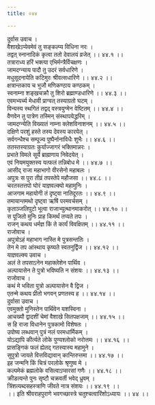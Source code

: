 ```yaml
---
title: ०४४

---
```

दुर्वास उवाच ।  
वैशाखेऽप्येवमेवं तु सङ्कल्प्य विधिना नरः ।  
तद्वत् स्नानादिकं कृत्वा ततो देवालयं व्रजेत् ।। ४४.१ ।।  
तत्राराध्य हरिं भक्त्या एभिर्मन्त्रैर्विचक्षणः ।  
जामदग्न्याय पादौ तु उदरं सर्वधारिणे ।  
मधुसूदनायेति कटिमुरः श्रीवत्सधारिणे ।। ४४.२ ।।  
क्षत्रान्तकाय च भुजौ मणिकण्ठाय कण्ठकम् ।  
स्वनाम्ना शङ्खचक्रौ तु शिरो ब्रह्माण्डधारिणे ।। ४४.३ ।।  
एवमभ्यर्च्य मेधावी प्राग्वत् तस्याग्रतो घटम् ।  
विन्यस्य स्थगितं तद्वद् वस्त्रयुग्मेन वेष्टितम् ।। ४४.४ ।।  
वैणवेन तु पात्रेण तस्मिन् संस्थापयेद्धरिम् ।  
जामदग्न्येति विख्यातं नाम्ना क्लेशविनाशनम् ।। ४४.५ ।।  
दक्षिणे परशुं हस्ते तस्य देवस्य कारयेत् ।  
सर्वगन्धैश्च सम्पूज्य पुष्पैर्नानाविधैः शुभैः ।। ४४.६ ।।  
ततस्तस्याग्रतः कुर्याज्जागरं भक्तिमान्नरः ।  
प्रभाते विमले सूर्ये ब्राह्मणाय निवेदयेत् ।  
एवं नियमयुक्तस्य यत्फलं तन्निबोध मे ।। ४४.७ ।।  
आसीद् राजा महाभागो वीरसेनो महाबलः ।  
अपुत्रः स पुरा तीव्रं तपस्तेपे महौजसा ।। ४४.८ ।।  
चरतस्तत्तपो घोरं याज्ञवल्क्यो महामुनिः ।  
आजगाम महायोगी तं दृष्ट्वा नातिदूरतः ।। ४४.९ ।।  
तमायान्तमथो दृष्ट्वा ऋषिं परमवर्चसम् ।  
कृताञ्जलिपुटो भूत्वा राजाभ्युत्थानमाकरोत् ।। ४४.१० ।।  
स पूजितो मुनिः प्राह किमर्थं तप्यते तपः ।  
राजन् कथय धर्मज्ञ किं ते कार्यं विवक्षितम् ।। ४४.११ ।।  
राजोवाच ।  
अपुत्रोऽहं महाभाग नास्ति मे पुत्रसन्ततिः ।  
तेन मे तप आंस्थाय कृष्यते स्वतनुर्द्विज ।। ४४.१२ ।।  
याज्ञवल्क्य उवाच ।  
अलं ते तपसाऽनेन महाक्लेशेन पार्थिव ।  
अल्पायासेन ते पुत्रो भविष्यति न संशयः ।। ४४.१३ ।।  
राजोवाच ।  
कथं मे भविता पुत्रो अल्पायासेन वै द्विज ।  
एतन्मे कथय प्रीतो भगवन् प्रणतस्य ह ।। ४४.१४ ।।  
दुर्वासा उवाच ।  
एवमुक्तो मुनिस्तेन पार्थिवेन यशस्विना ।  
आचख्यौ द्वादशीं चेमां वैशाखे सितपक्षजाम् ।। ४४.१५ ।।  
स हि राजा विधानेन पुत्रकामो विशेषतः ।  
उपोष्य लब्धवान् पुत्रं नलं परमधार्मिकम् ।  
योऽद्यापि कीर्त्यते लोके पुण्यश्लोको नरोत्तमः ।। ४४.१६ ।।  
प्रासङ्गिकं फलं ह्येतद् गतस्यास्य महामुने ।  
सुपुत्रो जायते वित्तविद्यावान् कान्तिरुत्तमा ।। ४४.१७ ।।  
इह जन्मनि किं चित्रं परलोके श्रृणुष्व मे ।  
कल्पमेकं ब्रह्मलोके वसित्वाऽप्सरसां गणैः ।। ४४.१८ ।।  
क्रीडत्यन्ते पुनः सृष्टौ चक्रवर्ती भवेद् ध्रुवम् ।  
त्रिंशत्यब्दसहस्त्राणि जीवते नात्र संशयः ।। ४४.१९ ।।  
।। इति श्रीवराहपुराणे भवगच्छास्त्रे चतुश्चत्वारिंशोऽध्यायः ।। ४४ ।।